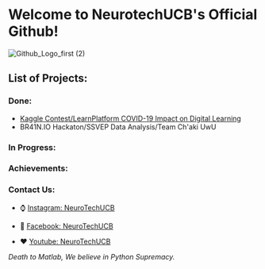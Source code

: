 # Welcome to NeurotechUCB's Official Github!

![Github_Logo_first (2)](https://user-images.githubusercontent.com/41300679/138175372-926118c3-c6b3-451e-90af-d7f2314f38cd.gif)

## List of Projects:
### Done:

- [Kaggle Contest/LearnPlatform COVID-19 Impact on Digital Learning](https://github.com/ntxucb/LearnPlatform_COVID_19_Impact_on_Digital_Learning)
- BR41N.IO Hackaton/SSVEP Data Analysis/Team Ch'aki UwU

### In Progress:

### Achievements:

### Contact Us:
 * :watch: [Instagram: NeuroTechUCB](https://www.facebook.com/ntxucb) 

 * :8ball: [Facebook: NeuroTechUCB](https://www.instagram.com/neurotechucb/)

 * :hearts: [Youtube: NeuroTechUCB](https://www.youtube.com/channel/UCCg2IzkjD42ztbj930w8_kQ)

*Death to Matlab, We believe in Python Supremacy.*
<!--
**ntxucb/ntxucb** is a ✨ _special_ ✨ repository because its `README.md` (this file) appears on your GitHub profile.

Here are some ideas to get you started:

- 🔭 I’m currently working on ...
- 🌱 I’m currently learning ...
- 👯 I’m looking to collaborate on ...
- 🤔 I’m looking for help with ...
- 💬 Ask me about ...
- 📫 How to reach me: ...
- ⚡ Fun fact: ...
-->
